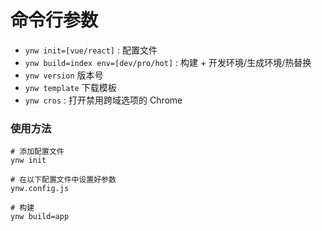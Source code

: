 # 命令行参数

- `ynw init=[vue/react]` : 配置文件
- `ynw build=index env=[dev/pro/hot]` : 构建 + 开发环境/生成环境/热替换
- `ynw version` 版本号
- `ynw template` 下载模板
- `ynw cros` : 打开禁用跨域选项的 Chrome

### 使用方法

```shell
# 添加配置文件
ynw init

# 在以下配置文件中设置好参数
ynw.config.js

# 构建
ynw build=app
```
